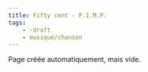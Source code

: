 ```yaml
---
title: Fifty cent - P.I.M.P.
tags:
    - -draft
    - musique/chanson
---
```


Page créée automatiquement, mais vide.
